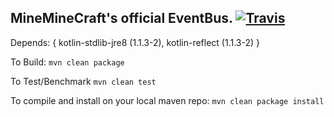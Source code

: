 
## MineMineCraft's official EventBus. [![Travis](https://img.shields.io/travis/MiniMineCraft/MiniBus.svg)](https://travis-ci.org/MiniMineCraft/MiniBus)

Depends: { kotlin-stdlib-jre8 (1.1.3-2), kotlin-reflect (1.1.3-2) }

To Build: `mvn clean package`

To Test/Benchmark `mvn clean test`

To compile and install on your local maven repo: `mvn clean package install`
